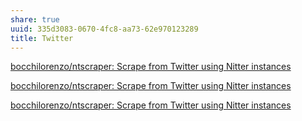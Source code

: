 ```yaml
---
share: true
uuid: 335d3083-0670-4fc8-aa73-62e970123289
title: Twitter
---
```

[bocchilorenzo/ntscraper: Scrape from Twitter using Nitter instances](https://github.com/bocchilorenzo/ntscraper)

[bocchilorenzo/ntscraper: Scrape from Twitter using Nitter instances](https://github.com/bocchilorenzo/ntscraper)

[bocchilorenzo/ntscraper: Scrape from Twitter using Nitter instances](https://github.com/bocchilorenzo/ntscraper)